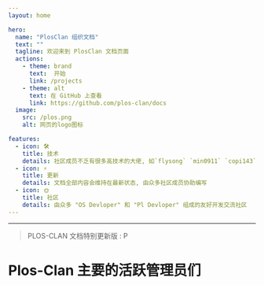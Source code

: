 ```yaml
---
layout: home

hero:
  name: "PlosClan 组织文档"
  text: ""
  tagline: 欢迎来到 PlosClan 文档页面
  actions:
    - theme: brand
      text:  开始
      link: /projects
    - theme: alt
      text: 在 GitHub 上查看
      link: https://github.com/plos-clan/docs
  image:
    src: /plos.png
    alt: 网页的logo图标

features:
  - icon: 🛠️
    title: 技术
    details: 社区成员不乏有很多高技术的大佬, 如`flysong` `min0911` `copi143`等
  - icon: ⚡️
    title: 更新
    details: 文档全部内容会维持在最新状态, 由众多社区成员协助编写
  - icon: 🌞
    title: 社区
    details: 由众多 "OS Devloper" 和 "Pl Devloper" 组成的友好开发交流社区
---
```


<style>
:root {
  --vp-home-hero-name-color: transparent;
  --vp-home-hero-name-background: -webkit-linear-gradient(120deg, #bd34fe 30%, #41d1ff);

  --vp-home-hero-image-background-image: linear-gradient(-45deg, #bd34fe 50%, #47caff 50%);
  --vp-home-hero-image-filter: blur(44px);
}

@media (min-width: 640px) {
  :root {
    --vp-home-hero-image-filter: blur(56px);
  }
}

@media (min-width: 960px) {
  :root {
    --vp-home-hero-image-filter: blur(68px);
  }
}
</style>

<script setup>
	import { VPTeamMembers } from 'vitepress/theme'

	const members = [
    {
	    avatar: '/ydm.jpg',
	    name: 'min0911Y',
	    title: 'Owner',
	    links: [
	      { icon: 'github', link: 'https://github.com/min0911' }
	    ]
	  },
    {
	    avatar: '/jm.jpg',
	    name: 'copi143',
	    title: 'Owner',
	    links: [
	      { icon: 'github', link: 'https://github.com/copi143' }
	    ]
	  },
	  {
	    avatar: '/obt.jpg',
	    name: 'XIAOYI12',
	    title: 'Owner',
	    links: [
	      { icon: 'github', link: 'https://github.com/xiaoyi1212' }
	    ]
	  },
    {
	    avatar: '/qhjr.jpg',
	    name: 'wenxuanjun',
	    title: 'Member',
	    links: [
	      { icon: 'github', link: 'https://github.com/wenxuanjun' }
	    ]
	  },
    {
	    avatar: '/red_b.jpg',
	    name: 'CLimber-Rong',
	    title: 'Member',
	    links: [
	      { icon: 'github', link: 'https://github.com/CLimber-Rong' }
	    ]
	  },
    {
	    avatar: '/my_child.jpg',
	    name: 'flysong',
	    title: 'Member',
	    links: [
	      { icon: 'github', link: 'https://github.com/theflysong' }
	    ]
	  },
    {
	    avatar: '/ydm.jpg',
	    name: 'yywd123',
	    title: 'Member',
	    links: [
	      { icon: 'github', link: 'https://github.com/yywd123' }
	    ]
	  },
    {
	    avatar: '/pain.jpg',
	    name: 'Zeng Zhenjia',
	    title: 'Member',
	    links: [
	      { icon: 'github', link: 'https://github.com/zzjrabbit' }
	    ]
	  },
    {
	    avatar: '/ygl.jpg',
	    name: 'duoduo70',
	    title: 'Owner',
	    links: [
	      { icon: 'github', link: 'https://github.com/duoduo70' }
	    ]
	  },
    {
	    avatar: '/cs.jpg',
	    name: '神都服主拿高分',
	    title: 'Member',
	    links: [
	      { icon: 'github', link: 'https://github.com/Sdfzngf' }
	    ]
	  },
    {
	    avatar: '/codm.jpg',
	    name: 'SagiriXiguajerry',
	    title: 'Member',
	    links: [
	      { icon: 'github', link: 'https://github.com/xiguajerry' }
	    ]
	  },
	]
</script>

<hr>

> PLOS-CLAN 文档特别更新版 : P

# Plos-Clan 主要的活跃管理员们

<VPTeamMembers size="small" :members="members" />

